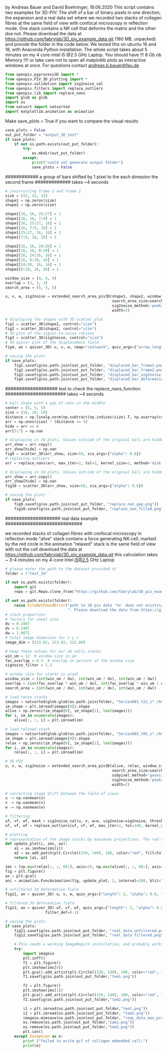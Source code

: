 by Andreas Bauer and David Boehringer, 19.06.2020
This script contains two examples for 3D-PIV: The shift of a bar of binary pixels in one direction, the expansion
and a real data set where we recorded two stacks of collagen fibres at the same field of view with confocal microscopy
 in reflection mode.  One stack contains a NK cell that deforms the matrix and the other doe not.
Please download the data at https://github.com/fabrylab/3D_piv_example_data.git (180 MB, unpacked) and provide the
folder in the code below.
We tested this on ubuntu 16 and 18, with Anaconda Python installation. The whole script
takes about 5 minutes on my 4 core-intel i5 @2.5 GHz Laptop. You should have !!! 8 Gb ob Memory !!!! or take care not
to open  all matplotlib plots as interactive windows at once.
For questions contact andreas.b.bauer@fau.de


```python
from openpiv.pyprocess3D import *
from openpiv.PIV_3D_plotting import *
from openpiv.validation import sig2noise_val
from openpiv.filters import replace_outliers
from openpiv.lib import replace_nans
import glob as glob
import os
from natsort import natsorted
import matplotlib.animation as animation
```

Make save_plots = True if you want to compare the 
visual results 

```python
save_plots = False
out_put_folder = "output_3D_test"
if save_plots:
    if not os.path.exists(out_put_folder):
        try:
            os.mkdir(out_put_folder)
        except:
            print("could not generate output folder")
            save_plots = False
```

############ a group of bars shifted by 1 pixel to the each dimesion the second frame #############
takes ~4 seconds

```python
# constructing frame 1 and frame 2
size = (32, 32, 32)
shape1 = np.zeros(size)
shape2 = np.zeros(size)
```

```python
shape1[16, 16, 25:27] = 1
shape1[16, 16, 7:9] = 1
shape1[16, 25:27, 16] = 1
shape1[16, 7:9, 16] = 1
shape1[25:27, 16, 16] = 1
shape1[7:9, 16, 16] = 1
```

```python
shape2[16, 16, 24:26] = 1
shape2[16, 16, 8:10] = 1
shape2[16, 24:26, 16] = 1
shape2[16, 8:10, 16] = 1
shape2[24:26, 16, 16] = 1
shape2[8:10, 16, 16] = 1
```


```python
window_size = (4, 4, 4)
overlap = (3, 3, 3)
search_area = (5, 5, 5)
```

```python
u, v, w, sig2noise = extended_search_area_piv3D(shape1, shape2, window_size=window_size, overlap=overlap,
                                                search_area_size=search_area, subpixel_method='gaussian',
                                                sig2noise_method='peak2peak', corr_method="fft",
                                                width=2)
```

```python
# displaying the shapes with 3D scatter plot
fig1 = scatter_3D(shape1, control="size")
fig2 = scatter_3D(shape2, control="size")
# 3d plot of the signal-to-noise rations
fig3 = scatter_3D(sig2noise, control="size")
# 3d quiver plot of the displacement field
fig4, ax = quiver_3D(-u, v, w, cmap="coolwarm", quiv_args={"arrow_length_ratio":0.6})
```

```python
# saving the plots
if save_plots:
    fig1.savefig(os.path.join(out_put_folder, "displaced_bar_frame1.png"))
    fig2.savefig(os.path.join(out_put_folder, "displaced_bar_frame2.png"))
    fig3.savefig(os.path.join(out_put_folder, "displaced_bar_sig2noise.png"))
    fig4.savefig(os.path.join(out_put_folder, "displaced_bar_deformation_field.png"))
```


################### test to check the replace_nans_function ######################
takes ~4 seconds

```python
# ball shape with a gap of nans in the middle
center = (5, 5, 5)
size = (10, 10, 10)
distance = np.linalg.norm(np.subtract(np.indices(size).T, np.asarray(center)), axis=len(center))
arr = np.ones(size) * (distance <= 5)
hide = arr == 0
arr[5:7] = np.nan
```

```python
# displaying in 3d plots. Values outside of the original ball are hidden by setting to nan
arr_show = arr.copy()
arr_show[hide] = np.nan
fig9 = scatter_3D(arr_show, size=50, sca_args={"alpha": 0.6})
# replacing outliers
arr = replace_nans(arr, max_iter=2, tol=2, kernel_size=2, method='disk')
```

```python
# displaying in 3d plots. Values outside of the original ball are hidden by setting to nan
arr_show = arr.copy()
arr_show[hide] = np.nan
fig10 = scatter_3D(arr_show, size=50, sca_args={"alpha": 0.6})
```

```python
# saving the plots
if save_plots:
    fig9.savefig(os.path.join(out_put_folder, "replace_nan_gap.png"))
    fig10.savefig(os.path.join(out_put_folder, "replace_nan_filled.png"))
```

#################### real data example ############################


we recorded stacks of collagen fibres with confocal microscopy in reflection mode
"alive" stack contains a force generating NK-cell, marked by the red circle in the animation
"relaxed" stack is the same field of view with out the cell
download the data at https://github.com/fabrylab/3D_piv_example_data.git
this calculation takes ~ 3-4 minutes on my 4-core Intel i5@2.5 GHz Laptop

```python
# please enter the path to the dataset provided at
folder = r"test_3d"
```

```python
if not os.path.exists(folder): 
    import git 
    repo = git.Repo.clone_from("https://github.com/fabrylab/3D_piv_example_data.git", './test_3d', branch='master')
```

```python
if not os.path.exists(folder):
    raise FileNotFoundError("path to 3d piv data '%s' does not exists\n"
                            ". Please download the data from https://github.com/fabrylab/3D_piv_example_data.git" % folder)
# stack properties
# factors for voxel size
du = 0.2407
dv = 0.2407
dw = 1.0071
# total image dimension for x y z
image_dim = (123.02, 123.02, 122.86)
```

```python
# keep these values for our nk cells stacks
win_um = 12  # window size in µm
fac_overlap = 0.3  # overlap in percent of the window size
signoise_filter = 1.3
```

```python
# window size for stacks in pixel
window_size = (int(win_um / du), int(win_um / dv), int(win_um / dw))
overlap = (int(fac_overlap * win_um / du), int(fac_overlap * win_um / dv), int(fac_overlap * win_um / dw))
search_area = (int(win_um / du), int(win_um / dv), int(win_um / dw))
```

```python
# load tense stacks
images = natsorted(glob.glob(os.path.join(folder, "Series001_t22_z*_ch00.tif")))
im_shape = plt.imread(images[0]).shape
alive = np.zeros((im_shape[0], im_shape[1], len(images)))
for i, im in enumerate(images):
    alive[:, :, i] = plt.imread(im)
```

```python
# load relaxed stack
images = natsorted(glob.glob(os.path.join(folder, "Series003_t05_z*_ch00.tif")))
im_shape = plt.imread(images[0]).shape
relax = np.zeros((im_shape[0], im_shape[1], len(images)))
for i, im in enumerate(images):
    relax[:, :, i] = plt.imread(im)
```

```python
# 3D PIV
u, v, w, sig2noise = extended_search_area_piv3D(alive, relax, window_size=window_size, overlap=overlap,
                                                search_area_size=search_area, dt=(1 / du, 1 / dv, 1 / dw),
                                                subpixel_method='gaussian',
                                                sig2noise_method='peak2peak',
                                                width=2)
```

```python
# correcting stage drift between the field of views
u -= np.nanmean(u)
v -= np.nanmean(v)
w -= np.nanmean(w)
```

```python
# filtering
uf, vf, wf, mask = sig2noise_val(u, v, w=w, sig2noise=sig2noise, threshold=signoise_filter)
uf, vf, wf = replace_outliers(uf, vf, wf, max_iter=1, tol=100, kernel_size=2, method='disk')
```

```python
# plotting
# representation of the image stacks by maximums projections. The red circle marks the position of the cell
def update_plot(i, ims, ax):
    a1 = ax.imshow(ims[i])
    a2 = ax.add_patch(plt.Circle((330, 140), 100, color="red", fill=False))
    return [a1, a2]
```

```python
ims = [np.max(relax[:, :, 60:], axis=2), np.max(alive[:, :, 60:], axis=2)]
fig = plt.figure()
ax = plt.gca()
ani = animation.FuncAnimation(fig, update_plot, 2, interval=200, blit=True, repeat_delay=0, fargs=(ims, ax))
```

```python
# unfiltered 3d deformation field
fig11, ax = quiver_3D(-u, v, w, quiv_args={"length": 2, "alpha": 0.8, "linewidth": 1}, filter_def=0.1)
```

```python
# filtered 3d deformation field
fig12, ax = quiver_3D(-uf, vf, wf, quiv_args={"length": 2, "alpha": 0.8, "linewidth": 1},
                  filter_def=0.1)
```

```python
# saving the plots
if save_plots:
    fig11.savefig(os.path.join(out_put_folder, "real_data_unfiltered.png"))
    fig12.savefig(os.path.join(out_put_folder, "real_data_filtered.png"))

    # This needs a working ImageMagick installation, and probably works only on linux
    try:
        import imageio
        plt.ioff()
        f1 = plt.figure()
        plt.imshow(ims[0])
        plt.gca().add_artist(plt.Circle((330, 140), 100, color="red", fill=False))
        f1.savefig(os.path.join(out_put_folder,"tem1.png"))

        f2 = plt.figure()
        plt.imshow(ims[1])
        plt.gca().add_artist(plt.Circle((330, 140), 100, color="red", fill=False))
        f2.savefig(os.path.join(out_put_folder,"tem2.png"))

        i1 = plt.imread(os.path.join(out_put_folder,"tem1.png"))
        i2 = plt.imread(os.path.join(out_put_folder, "tem2.png"))
        imageio.mimsave(os.path.join(out_put_folder, "reaL_data_max_proj.gif"),[i1,i2], fps=1)
        os.remove(os.path.join(out_put_folder,"tem1.png"))
        os.remove(os.path.join(out_put_folder,"tem2.png"))
        plt.ion()
    except Exception as e:
        print ("failed to write gif of collagen embedded cell:")
        print(e)
```
